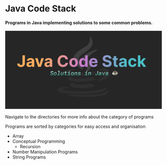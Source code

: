 # Java Code Stack

#### Programs in Java implementing solutions to some common problems.

<img src="./assets/JavaCodeStack.png">

Navigate to the directories for more info about the category of programs

Programs are sorted by categories for easy access and organisation

- Array
- Conceptual Programming
  - Recursion
- Number Manipulation Programs
- String Programs
